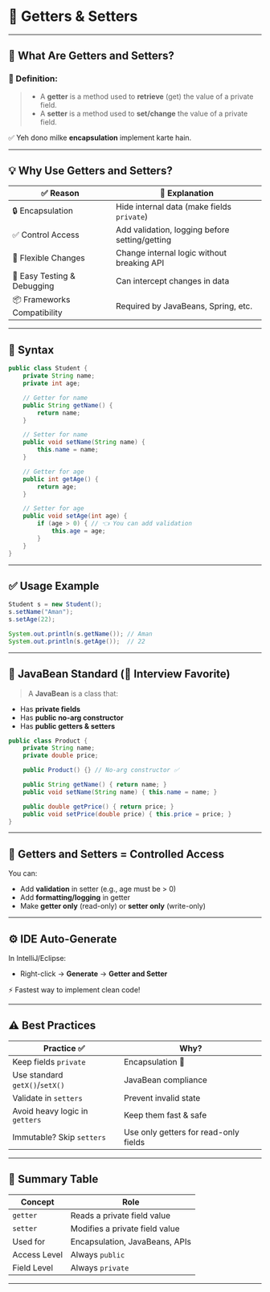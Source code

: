 # 🍡 Getters & Setters

---

## 🧠 What Are Getters and Setters?

### 📌 Definition:

> * A **getter** is a method used to **retrieve** (get) the value of a private field.
> * A **setter** is a method used to **set/change** the value of a private field.

✅ Yeh dono milke **encapsulation** implement karte hain.

---

## 💡 Why Use Getters and Setters?

| ✅ Reason                    | 📘 Explanation                                 |
| --------------------------- | ---------------------------------------------- |
| 🔒 Encapsulation            | Hide internal data (make fields `private`)     |
| ✅ Control Access            | Add validation, logging before setting/getting |
| 🔄 Flexible Changes         | Change internal logic without breaking API     |
| 🧪 Easy Testing & Debugging | Can intercept changes in data                  |
| 📦 Frameworks Compatibility | Required by JavaBeans, Spring, etc.            |

---

## 🔧 Syntax

```java
public class Student {
    private String name;
    private int age;

    // Getter for name
    public String getName() {
        return name;
    }

    // Setter for name
    public void setName(String name) {
        this.name = name;
    }

    // Getter for age
    public int getAge() {
        return age;
    }

    // Setter for age
    public void setAge(int age) {
        if (age > 0) { // 👈 You can add validation
            this.age = age;
        }
    }
}
```

---

## ✅ Usage Example

```java
Student s = new Student();
s.setName("Aman");
s.setAge(22);

System.out.println(s.getName()); // Aman
System.out.println(s.getAge());  // 22
```

---

## 🧱 JavaBean Standard (🚨 Interview Favorite)

> A **JavaBean** is a class that:

* Has **private fields**
* Has **public no-arg constructor**
* Has **public getters & setters**

```java
public class Product {
    private String name;
    private double price;

    public Product() {} // No-arg constructor ✅

    public String getName() { return name; }
    public void setName(String name) { this.name = name; }

    public double getPrice() { return price; }
    public void setPrice(double price) { this.price = price; }
}
```

---

## 🔐 Getters and Setters = Controlled Access

You can:

* Add **validation** in setter (e.g., age must be > 0)
* Add **formatting/logging** in getter
* Make **getter only** (read-only) or **setter only** (write-only)

---

## ⚙️ IDE Auto-Generate

In IntelliJ/Eclipse:

* Right-click → **Generate** → **Getter and Setter**

⚡ Fastest way to implement clean code!

---

## ⚠️ Best Practices

| Practice ✅                     | Why?                                  |
| ------------------------------ | ------------------------------------- |
| Keep fields `private`          | Encapsulation 🔐                      |
| Use standard `getX()`/`setX()` | JavaBean compliance                   |
| Validate in `setters`          | Prevent invalid state                 |
| Avoid heavy logic in `getters` | Keep them fast & safe                 |
| Immutable? Skip `setters`      | Use only getters for read-only fields |

---

## 🏁 Summary Table

| Concept      | Role                           |
| ------------ | ------------------------------ |
| `getter`     | Reads a private field value    |
| `setter`     | Modifies a private field value |
| Used for     | Encapsulation, JavaBeans, APIs |
| Access Level | Always `public`                |
| Field Level  | Always `private`               |

---

